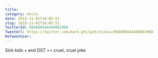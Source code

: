 ```yaml
---
title: 
category: micro
date: 2015-11-01T18:05:51
slug: 2015-11-01T18:05:51
TwitterId: 660880444448083968
TweetUrl: https://twitter.com/mark_philpot/status/660880444448083968
ReTweetUser: 
---
```


Sick kids + end DST == cruel, cruel joke